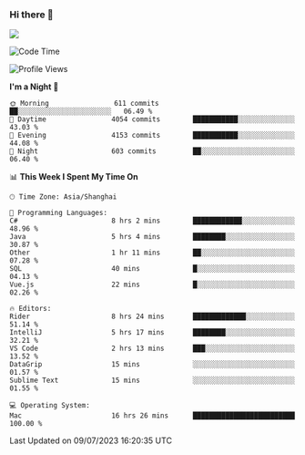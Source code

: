 ### Hi there 👋

<!--
**JJAYCHEN1e/jjaychen1e** is a ✨ _special_ ✨ repository because its `README.md` (this file) appears on your GitHub profile.

Here are some ideas to get you started:

- 🔭 I’m currently working on ...
- 🌱 I’m currently learning ...
- 👯 I’m looking to collaborate on ...
- 🤔 I’m looking for help with ...
- 💬 Ask me about ...
- 📫 How to reach me: ...
- 😄 Pronouns: ...
- ⚡ Fun fact: ...
-->

[![](https://github-readme-stats.vercel.app/api?username=jjaychen1e&show_icons=true)](https://github.com/jjaychen1e/github-readme-stats?count_private=true)

<!--START_SECTION:waka-->
![Code Time](http://img.shields.io/badge/Code%20Time-792%20hrs%2042%20mins-blue)

![Profile Views](http://img.shields.io/badge/Profile%20Views-16-blue)

**I'm a Night 🦉** 

```text
🌞 Morning                611 commits         ██░░░░░░░░░░░░░░░░░░░░░░░   06.49 % 
🌆 Daytime                4054 commits        ███████████░░░░░░░░░░░░░░   43.03 % 
🌃 Evening                4153 commits        ███████████░░░░░░░░░░░░░░   44.08 % 
🌙 Night                  603 commits         ██░░░░░░░░░░░░░░░░░░░░░░░   06.40 % 
```


📊 **This Week I Spent My Time On** 

```text
🕑︎ Time Zone: Asia/Shanghai

💬 Programming Languages: 
C#                       8 hrs 2 mins        ████████████░░░░░░░░░░░░░   48.96 % 
Java                     5 hrs 4 mins        ████████░░░░░░░░░░░░░░░░░   30.87 % 
Other                    1 hr 11 mins        ██░░░░░░░░░░░░░░░░░░░░░░░   07.28 % 
SQL                      40 mins             █░░░░░░░░░░░░░░░░░░░░░░░░   04.13 % 
Vue.js                   22 mins             █░░░░░░░░░░░░░░░░░░░░░░░░   02.26 % 

🔥 Editors: 
Rider                    8 hrs 24 mins       █████████████░░░░░░░░░░░░   51.14 % 
IntelliJ                 5 hrs 17 mins       ████████░░░░░░░░░░░░░░░░░   32.21 % 
VS Code                  2 hrs 13 mins       ███░░░░░░░░░░░░░░░░░░░░░░   13.52 % 
DataGrip                 15 mins             ░░░░░░░░░░░░░░░░░░░░░░░░░   01.57 % 
Sublime Text             15 mins             ░░░░░░░░░░░░░░░░░░░░░░░░░   01.55 % 

💻 Operating System: 
Mac                      16 hrs 26 mins      █████████████████████████   100.00 % 
```


 Last Updated on 09/07/2023 16:20:35 UTC
<!--END_SECTION:waka-->

